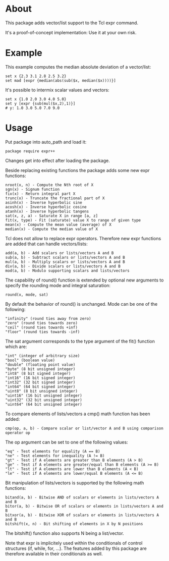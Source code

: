# About

This package adds vector/list support to the Tcl expr command.

It's a proof-of-concept implementation: Use it at your own risk.

# Example

This example computes the median absolute deviation of a vector/list:

    set x {2.3 3.1 2.8 2.5 3.2}
    set mad [expr {median(abs(sub($x, median($x))))}]

It's possible to intermix scalar values and vectors:

    set x {1.0 2.0 3.0 4.0 5.0}
    set y [expr {sub(mul($x,2),1)}]
    # y: 1.0 3.0 5.0 7.0 9.0

# Usage

Put package into auto_path and load it:

    package require expr++

Changes get into effect after loading the package.

Beside replacing existing functions the package adds some new expr functions:

    nroot(x, n) - Compute the Nth root of X
    sgn(x) - Signum function
    fix(x) - Return integral part X
    trunc(x) - Truncate the fractional part of X
    asinh(x) - Inverse hyperbolic sine
    acosh(x) - Inverse hyperbolic cosine
    atanh(x) - Inverse hyperbolic tangens
    sat(x, z, a) - Saturate X in range [a, z]
    fit(x, type) - Fit (saturate) value X to range of given type
    mean(x) - Compute the mean value (average) of X
    median(x) - Compute the median value of X

Tcl does not allow to replace expr operators. Therefore new expr functions
are added that can handle vectors/lists:

    add(a, b) - Add scalars or lists/vectors A and B
    sub(a, b) - Subtract scalars or lists/vectors A and B
    mul(a, b) - Multiply scalars or lists/vectors A and B
    div(a, b) - Divide scalars or lists/vectors A and B
    mod(a, b) - Modulo supporting scalars and lists/vectors

The capability of round() function is extended by optional new arguments
to specify the rounding mode and integral saturation:

    round(x, mode, sat)

By default the behavior of round() is unchanged.
Mode can be one of the following:

    "infinity" (round ties away from zero)
    "zero" (round ties towards zero)
    "ceil" (round ties towards +inf)
    "floor" (round ties towards -inf)

The sat argument corresponds to the type argument of the fit() function which are:

    "int" (integer of arbitrary size)
    "bool" (boolean value)
    "double" (floating point value)
    "byte" (8 bit unsigned integer)
    "int8" (8 bit signed integer)
    "int16" (16 bit signed integer)
    "int32" (32 bit signed integer)
    "int64" (64 bit signed integer)
    "uint8" (8 bit unsigned integer)
    "uint16" (16 bit unsigned integer)
    "uint32" (32 bit unsigned integer)
    "uint64" (64 bit unsigned integer)

To compare elements of lists/vectors a cmp() math function has been added:

    cmp(op, a, b) - Compare scalar or list/vector A and B using comparison operator op

The op argument can be set to one of the following values:

    "eq" - Test elements for equality (A == B)
    "ne" - Test elements for inequality (A != B)
    "gt" - Test if A elements are greater than B elements (A > B)
    "ge" - Test if A elements are greater/equal than B elements (A >= B)
    "lt" - Test if A elements are lower than B elements (A < B)
    "le" - Test if A elements are lower/equal B elements (A <= B)

Bit manipulation of lists/vectors is supported by the following math functions:

    bitand(a, b) - Bitwise AND of scalars or elements in lists/vectors A and B
    bitor(a, b) - Bitwise OR of scalars or elements in lists/vectors A and B
    bitxor(a, b) - Bitwise XOR of scalars or elements in lists/vectors A and B
    bitshift(x, n) - Bit shifting of elements in X by N positions

The bitshift() function also supports N being a list/vector.

Note that expr is implicitely used within the conditionals of control structures (if, while, for, ...).
The features added by this package are therefore available in their conditionals as well.
